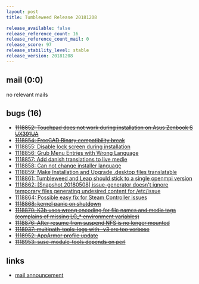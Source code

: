 ```yaml
---
layout: post
title: Tumbleweed Release 20181208

release_available: false
release_reference_count: 16
release_reference_count_mail: 0
release_score: 97
release_stability_level: stable
release_version: 20181208
---
```


## mail (0:0)

no relevant mails

## bugs (16)

<!--more-->

- ~~[1118852: Touchpad does not work during installation on Asus Zenbook S UX391UA](https://bugzilla.opensuse.org/show_bug.cgi?id=1118852)~~
- ~~[1118854: FreeCAD Binary compatibility break](https://bugzilla.opensuse.org/show_bug.cgi?id=1118854)~~
- [1118855: Disable lock screen during installation](https://bugzilla.opensuse.org/show_bug.cgi?id=1118855)
- [1118856: Grub Menu Entries with Wrong Language](https://bugzilla.opensuse.org/show_bug.cgi?id=1118856)
- [1118857: Add danish translations to live medie](https://bugzilla.opensuse.org/show_bug.cgi?id=1118857)
- [1118858: Can not change installer language](https://bugzilla.opensuse.org/show_bug.cgi?id=1118858)
- [1118859: Make Installation and Upgrade .desktop files translatable](https://bugzilla.opensuse.org/show_bug.cgi?id=1118859)
- [1118861: Tumbleweed and Leap should stick to a single openmpi version](https://bugzilla.opensuse.org/show_bug.cgi?id=1118861)
- [1118862: \[Snapshot 20180508\] issue-generator doesn't ignore temporary files generating undesired content for /etc/issue](https://bugzilla.opensuse.org/show_bug.cgi?id=1118862)
- [1118864: Possible easy fix for Steam Controller issues](https://bugzilla.opensuse.org/show_bug.cgi?id=1118864)
- ~~[1118868: kernel panic on shutdown](https://bugzilla.opensuse.org/show_bug.cgi?id=1118868)~~
- ~~[1118870: K3b uses wrong encoding for file names and media tags (complains of missing LC_* environment variables)](https://bugzilla.opensuse.org/show_bug.cgi?id=1118870)~~
- ~~[1118876: After resume from suspend NFS is no longer mounted](https://bugzilla.opensuse.org/show_bug.cgi?id=1118876)~~
- ~~[1118937: multipath-tools: logs with -v3 are too verbose](https://bugzilla.opensuse.org/show_bug.cgi?id=1118937)~~
- ~~[1118952: AppArmor profile update](https://bugzilla.opensuse.org/show_bug.cgi?id=1118952)~~
- ~~[1118953: suse-module-tools depends on perl](https://bugzilla.opensuse.org/show_bug.cgi?id=1118953)~~



## links

- [mail announcement](https://lists.opensuse.org/opensuse-factory/2018-12/msg00066.html)
